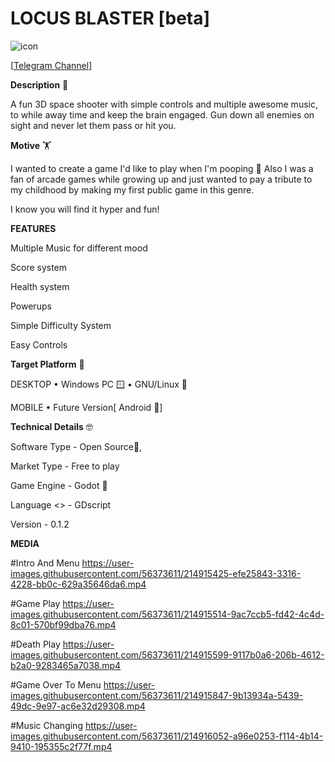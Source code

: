 # LOCUS BLASTER [beta]
![icon](https://user-images.githubusercontent.com/56373611/214917563-07db0eeb-7386-4ff8-864e-a1f1637e96eb.png)


[[Telegram Channel](https://t.me/danodin69)]



<b>Description</b> 📝


A fun 3D space shooter with simple controls and multiple awesome music, to while away time and keep the brain engaged. 
Gun down all enemies on sight and never let them pass or hit you. 


<b>Motive</b> 🏋️

I wanted to create a game I'd like to play when I'm pooping 💩  Also I was a fan of arcade games while growing up and just wanted to pay a tribute to my childhood by making my first public game in this genre. 

I know you will find it hyper and fun!

<b>FEATURES</b>


Multiple Music for different mood

Score system

Health system

Powerups

Simple Difficulty System

Easy Controls

<b>Target Platform</b> 🎯

DESKTOP
• Windows PC 🪟
• GNU/Linux 🐧 

MOBILE 
• Future Version[ Android 🗿]

<b>Technical Details</b> 🤓

Software Type - Open Source🤍,

Market Type - Free to play 

Game Engine - Godot 🤖

Language <\> - GDscript

Version - 0.1.2

<b> MEDIA </b>

#Intro And Menu
https://user-images.githubusercontent.com/56373611/214915425-efe25843-3316-4228-bb0c-629a35646da6.mp4


#Game Play
https://user-images.githubusercontent.com/56373611/214915514-9ac7ccb5-fd42-4c4d-8c01-570bf99dba76.mp4


#Death Play
https://user-images.githubusercontent.com/56373611/214915599-9117b0a6-206b-4612-b2a0-9283465a7038.mp4


#Game Over To Menu
https://user-images.githubusercontent.com/56373611/214915847-9b13934a-5439-49dc-9e97-ac6e32d29308.mp4


#Music Changing
https://user-images.githubusercontent.com/56373611/214916052-a96e0253-f114-4b14-9410-195355c2f77f.mp4


